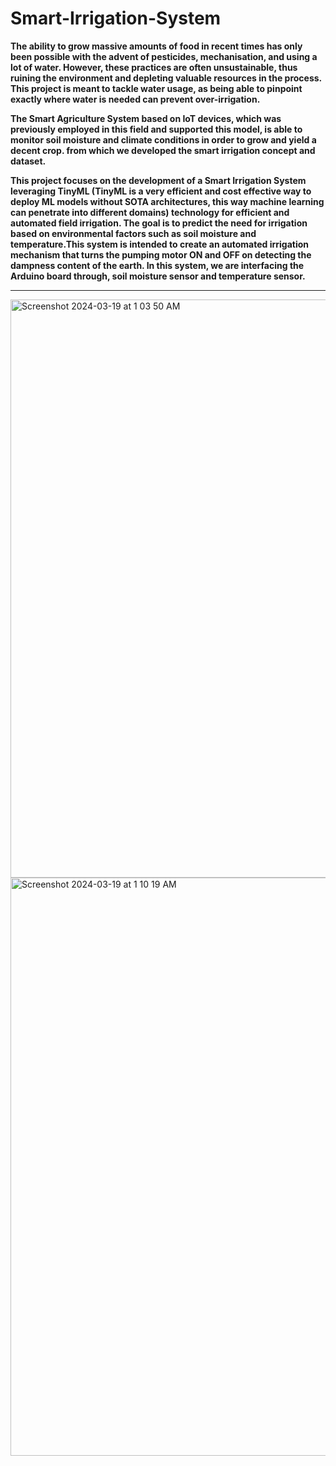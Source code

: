 # Smart-Irrigation-System




<b>The ability to grow massive amounts of food in recent times has only been possible with the advent of pesticides, mechanisation, and using a lot of water. However, these practices are often unsustainable, thus ruining the environment and depleting valuable resources in the process. This project is meant to tackle water usage, as being able to pinpoint exactly where water is needed can prevent over-irrigation. 

The Smart Agriculture System based on IoT devices, which was previously employed in this field and supported this model, is able to monitor soil moisture and climate conditions in order to grow and yield a decent crop. from which we developed the smart irrigation concept and dataset.

This project focuses on the development of a Smart Irrigation System leveraging TinyML (TinyML is a very efficient and cost effective way to deploy ML models without SOTA architectures, this way machine learning can penetrate into different domains) technology for efficient and automated field irrigation. The goal is to predict the need for irrigation based on environmental factors such as soil moisture and temperature.This system is intended to create an automated irrigation mechanism that turns the pumping motor ON and OFF on detecting the dampness content of the earth. In this system, we are interfacing the Arduino board through, soil moisture sensor and temperature sensor.</b>

<hr>


<img width="925" alt="Screenshot 2024-03-19 at 1 03 50 AM" src="https://github.com/priyansh673/Smart-Irrigation-System/assets/121422165/6687f5c5-562c-4a1b-8270-1b7590452d6b">



<img width="925" alt="Screenshot 2024-03-19 at 1 10 19 AM" src="https://github.com/priyansh673/Smart-Irrigation-System/assets/121422165/7d8ca3ae-55f2-4f0a-86e3-5a3580dd4fe5">

